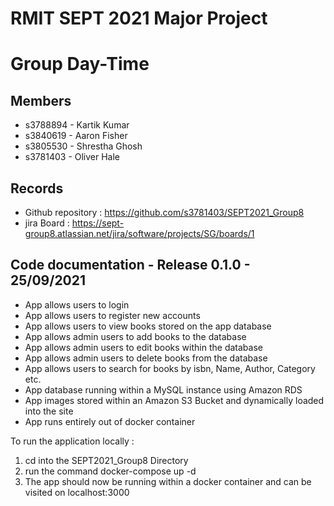 # RMIT SEPT 2021 Major Project

# Group Day-Time

## Members
* s3788894 - Kartik Kumar
* s3840619 - Aaron Fisher
* s3805530 - Shrestha Ghosh
* s3781403 - Oliver Hale

## Records

* Github repository : https://github.com/s3781403/SEPT2021_Group8 
* jira Board : https://sept-group8.atlassian.net/jira/software/projects/SG/boards/1
	
## Code documentation - Release 0.1.0 - 25/09/2021

* App allows users to login
* App allows users to register new accounts
* App allows users to view books stored on the app database
* App allows admin users to add books to the database
* App allows admin users to edit books within the database
* App allows admin users to delete books from the database
* App allows users to search for books by isbn, Name, Author, Category etc.
* App database running within a MySQL instance using Amazon RDS
* App images stored within an Amazon S3 Bucket and dynamically loaded into the site
* App runs entirely out of docker container



To run the application locally :
1) cd into the SEPT2021_Group8 Directory
2) run the command docker-compose up -d
3) The app should now be running within a docker container and can be visited on localhost:3000



